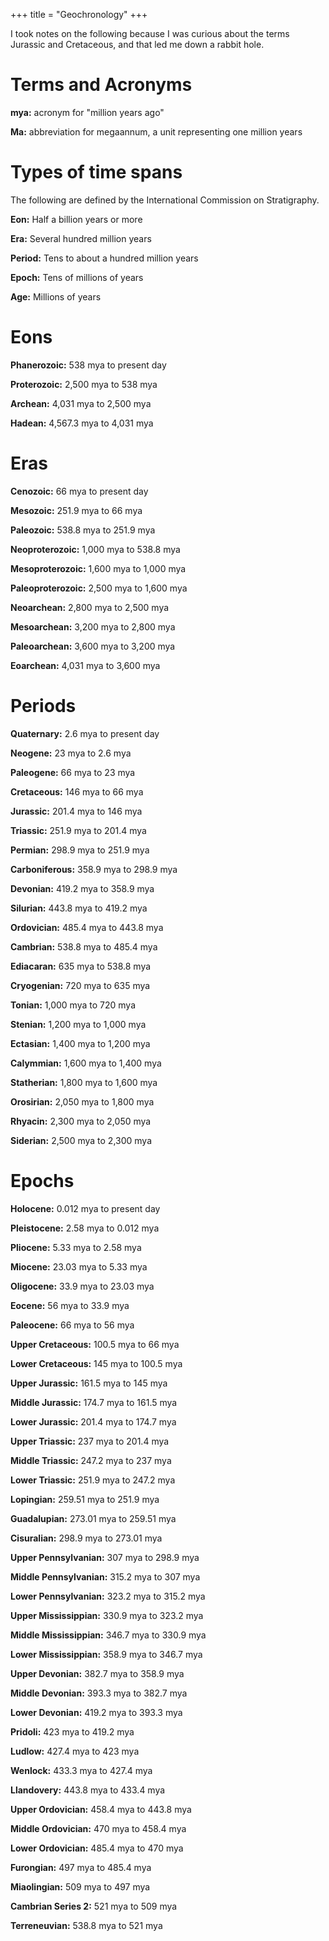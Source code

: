 +++
title = "Geochronology"
+++

I took notes on the following because I was curious about the terms Jurassic and Cretaceous, and that led me down a rabbit hole.

# Terms and Acronyms

**mya:** acronym for "million years ago"

**Ma:** abbreviation for megaannum, a unit representing one million years

# Types of time spans

The following are defined by the International Commission on Stratigraphy.

**Eon:** Half a billion years or more

**Era:** Several hundred million years

**Period:** Tens to about a hundred million years

**Epoch:** Tens of millions of years

**Age:** Millions of years

# Eons

**Phanerozoic:** 538 mya to present day

**Proterozoic:** 2,500 mya to 538 mya

**Archean:** 4,031 mya to 2,500 mya

**Hadean:** 4,567.3 mya to 4,031 mya

# Eras

**Cenozoic:** 66 mya to present day

**Mesozoic:** 251.9 mya to 66 mya

**Paleozoic:** 538.8 mya to 251.9 mya

**Neoproterozoic:** 1,000 mya to 538.8 mya

**Mesoproterozoic:** 1,600 mya to 1,000 mya

**Paleoproterozoic:** 2,500 mya to 1,600 mya

**Neoarchean:** 2,800 mya to 2,500 mya

**Mesoarchean:** 3,200 mya to 2,800 mya

**Paleoarchean:** 3,600 mya to 3,200 mya

**Eoarchean:** 4,031 mya to 3,600 mya

# Periods

**Quaternary:** 2.6 mya to present day

**Neogene:** 23 mya to 2.6 mya

**Paleogene:** 66 mya to 23 mya

**Cretaceous:** 146 mya to 66 mya

**Jurassic:** 201.4 mya to 146 mya

**Triassic:** 251.9 mya to 201.4 mya

**Permian:** 298.9 mya to 251.9 mya

**Carboniferous:** 358.9 mya to 298.9 mya

**Devonian:** 419.2 mya to 358.9 mya

**Silurian:** 443.8 mya to 419.2 mya

**Ordovician:** 485.4 mya to 443.8 mya

**Cambrian:** 538.8 mya to 485.4 mya

**Ediacaran:** 635 mya to 538.8 mya

**Cryogenian:** 720 mya to 635 mya

**Tonian:** 1,000 mya to 720 mya

**Stenian:** 1,200 mya to 1,000 mya

**Ectasian:** 1,400 mya to 1,200 mya

**Calymmian:** 1,600 mya to 1,400 mya

**Statherian:** 1,800 mya to 1,600 mya

**Orosirian:** 2,050 mya to 1,800 mya

**Rhyacin:** 2,300 mya to 2,050 mya

**Siderian:** 2,500 mya to 2,300 mya

# Epochs

**Holocene:** 0.012 mya to present day

**Pleistocene:** 2.58 mya to 0.012 mya

**Pliocene:** 5.33 mya to 2.58 mya

**Miocene:** 23.03 mya to 5.33 mya

**Oligocene:** 33.9 mya to 23.03 mya

**Eocene:** 56 mya to 33.9 mya

**Paleocene:** 66 mya to 56 mya

**Upper Cretaceous:** 100.5 mya to 66 mya

**Lower Cretaceous:** 145 mya to 100.5 mya

**Upper Jurassic:** 161.5 mya to 145 mya

**Middle Jurassic:** 174.7 mya to 161.5 mya

**Lower Jurassic:** 201.4 mya to 174.7 mya

**Upper Triassic:** 237 mya to 201.4 mya

**Middle Triassic:** 247.2 mya to 237 mya

**Lower Triassic:** 251.9 mya to 247.2 mya

**Lopingian:** 259.51 mya to 251.9 mya

**Guadalupian:** 273.01 mya to 259.51 mya

**Cisuralian:** 298.9 mya to 273.01 mya

**Upper Pennsylvanian:** 307 mya to 298.9 mya

**Middle Pennsylvanian:** 315.2 mya to 307 mya

**Lower Pennsylvanian:** 323.2 mya to 315.2 mya

**Upper Mississippian:** 330.9 mya to 323.2 mya

**Middle Mississippian:** 346.7 mya to 330.9 mya

**Lower Mississippian:** 358.9 mya to 346.7 mya

**Upper Devonian:** 382.7 mya to 358.9 mya

**Middle Devonian:** 393.3 mya to 382.7 mya

**Lower Devonian:** 419.2 mya to 393.3 mya

**Pridoli:** 423 mya to 419.2 mya

**Ludlow:** 427.4 mya to 423 mya

**Wenlock:** 433.3 mya to 427.4 mya

**Llandovery:** 443.8 mya to 433.4 mya

**Upper Ordovician:** 458.4 mya to 443.8 mya

**Middle Ordovician:** 470 mya to 458.4 mya

**Lower Ordovician:** 485.4 mya to 470 mya

**Furongian:** 497 mya to 485.4 mya

**Miaolingian:** 509 mya to 497 mya

**Cambrian Series 2:** 521 mya to 509 mya

**Terreneuvian:** 538.8 mya to 521 mya

